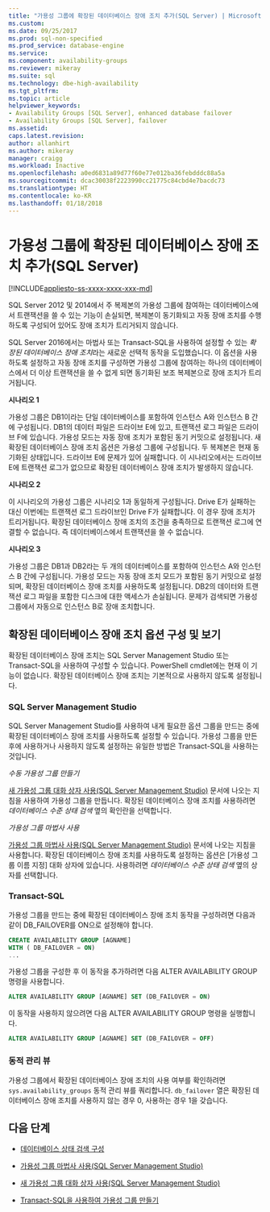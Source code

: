 ```yaml
---
title: "가용성 그룹에 확장된 데이터베이스 장애 조치 추가(SQL Server) | Microsoft Docs"
ms.custom: 
ms.date: 09/25/2017
ms.prod: sql-non-specified
ms.prod_service: database-engine
ms.service: 
ms.component: availability-groups
ms.reviewer: mikeray
ms.suite: sql
ms.technology: dbe-high-availability
ms.tgt_pltfrm: 
ms.topic: article
helpviewer_keywords:
- Availability Groups [SQL Server], enhanced database failover
- Availability Groups [SQL Server], failover
ms.assetid: 
caps.latest.revision: 
author: allanhirt
ms.author: mikeray
manager: craigg
ms.workload: Inactive
ms.openlocfilehash: a0ed6831a89d77f60e77e012ba36febdddc88a5a
ms.sourcegitcommit: dcac30038f2223990cc21775c84cbd4e7bacdc73
ms.translationtype: HT
ms.contentlocale: ko-KR
ms.lasthandoff: 01/18/2018
---
```

# <a name="add-enhanced-database-failover-to-an-availability-group-sql-server"></a>가용성 그룹에 확장된 데이터베이스 장애 조치 추가(SQL Server)
[!INCLUDE[appliesto-ss-xxxx-xxxx-xxx-md](../../../includes/appliesto-ss-xxxx-xxxx-xxx-md.md)]

SQL Server 2012 및 2014에서 주 복제본의 가용성 그룹에 참여하는 데이터베이스에서 트랜잭션을 쓸 수 있는 기능이 손실되면, 복제본이 동기화되고 자동 장애 조치를 수행하도록 구성되어 있어도 장애 조치가 트리거되지 않습니다.

SQL Server 2016에서는 마법사 또는 Transact-SQL을 사용하여 설정할 수 있는 *확장된 데이터베이스 장애 조치*라는 새로운 선택적 동작을 도입했습니다. 이 옵션을 사용하도록 설정하고 자동 장애 조치를 구성하면 가용성 그룹에 참여하는 하나의 데이터베이스에서 더 이상 트랜잭션을 쓸 수 없게 되면 동기화된 보조 복제본으로 장애 조치가 트리거됩니다.

**시나리오 1**

가용성 그룹은 DB1이라는 단일 데이터베이스를 포함하여 인스턴스 A와 인스턴스 B 간에 구성됩니다. DB1의 데이터 파일은 드라이브 E에 있고, 트랜잭션 로그 파일은 드라이브 F에 있습니다. 가용성 모드는 자동 장애 조치가 포함된 동기 커밋으로 설정됩니다. 새 확장된 데이터베이스 장애 조치 옵션은 가용성 그룹에 구성됩니다. 두 복제본은 현재 동기화된 상태입니다. 드라이브 E에 문제가 있어 실패합니다. 이 시나리오에서는 드라이브 E에 트랜잭션 로그가 없으므로 확장된 데이터베이스 장애 조치가 발생하지 않습니다.  

**시나리오 2**

이 시나리오의 가용성 그룹은 시나리오 1과 동일하게 구성됩니다. Drive E가 실패하는 대신 이번에는 트랜잭션 로그 드라이브인 Drive F가 실패합니다. 이 경우 장애 조치가 트리거됩니다. 확장된 데이터베이스 장애 조치의 조건을 충족하므로 트랜잭션 로그에 연결할 수 없습니다. 즉 데이터베이스에서 트랜잭션을 쓸 수 없습니다.

**시나리오 3**

가용성 그룹은 DB1과 DB2라는 두 개의 데이터베이스를 포함하여 인스턴스 A와 인스턴스 B 간에 구성됩니다. 가용성 모드는 자동 장애 조치 모드가 포함된 동기 커밋으로 설정되며, 확장된 데이터베이스 장애 조치를 사용하도록 설정됩니다. DB2의 데이터와 트랜잭션 로그 파일을 포함한 디스크에 대한 액세스가 손실됩니다. 문제가 검색되면 가용성 그룹에서 자동으로 인스턴스 B로 장애 조치합니다.

## <a name="configure-and-view-the-enhanced-database-failover-option"></a>확장된 데이터베이스 장애 조치 옵션 구성 및 보기

확장된 데이터베이스 장애 조치는 SQL Server Management Studio 또는 Transact-SQL을 사용하여 구성할 수 있습니다. PowerShell cmdlet에는 현재 이 기능이 없습니다. 확장된 데이터베이스 장애 조치는 기본적으로 사용하지 않도록 설정됩니다.

### <a name="sql-server-management-studio"></a>SQL Server Management Studio

SQL Server Management Studio를 사용하여 내게 필요한 옵션 그룹을 만드는 중에 확장된 데이터베이스 장애 조치를 사용하도록 설정할 수 있습니다. 가용성 그룹을 만든 후에 사용하거나 사용하지 않도록 설정하는 유일한 방법은 Transact-SQL을 사용하는 것입니다.

*수동 가용성 그룹 만들기*

[새 가용성 그룹 대화 상자 사용(SQL Server Management Studio)](use-the-new-availability-group-dialog-box-sql-server-management-studio.md) 문서에 나오는 지침을 사용하여 가용성 그룹을 만듭니다. 확장된 데이터베이스 장애 조치를 사용하려면 *데이터베이스 수준 상태 검색* 옆의 확인란을 선택합니다.

*가용성 그룹 마법사 사용*

[가용성 그룹 마법사 사용(SQL Server Management Studio)](use-the-availability-group-wizard-sql-server-management-studio.md) 문서에 나오는 지침을 사용합니다. 확장된 데이터베이스 장애 조치를 사용하도록 설정하는 옵션은 [가용성 그룹 이름 지정] 대화 상자에 있습니다. 사용하려면 *데이터베이스 수준 상태 검색* 옆의 상자를 선택합니다.

### <a name="transact-sql"></a>Transact-SQL

가용성 그룹을 만드는 중에 확장된 데이터베이스 장애 조치 동작을 구성하려면 다음과 같이 DB_FAILOVER를 ON으로 설정해야 합니다.

```SQL
CREATE AVAILABILITY GROUP [AGNAME]
WITH ( DB_FAILOVER = ON)
...
```
가용성 그룹을 구성한 후 이 동작을 추가하려면 다음 ALTER AVAILABILITY GROUP 명령을 사용합니다.
```SQL
ALTER AVAILABILITY GROUP [AGNAME] SET (DB_FAILOVER = ON)
```
이 동작을 사용하지 않으려면 다음 ALTER AVAILABILITY GROUP 명령을 실행합니다.
```SQL
ALTER AVAILABILITY GROUP [AGNAME] SET (DB_FAILOVER = OFF)
```
### <a name="dynamic-management-view"></a>동적 관리 뷰
가용성 그룹에서 확장된 데이터베이스 장애 조치의 사용 여부를 확인하려면 `sys.availability_groups` 동적 관리 뷰를 쿼리합니다. `db_failover` 열은 확장된 데이터베이스 장애 조치를 사용하지 않는 경우 0, 사용하는 경우 1을 갖습니다. 

## <a name="next-steps"></a>다음 단계 

- [데이터베이스 상태 검색 구성](sql-server-always-on-database-health-detection-failover-option.md)

- [가용성 그룹 마법사 사용(SQL Server Management Studio)](use-the-availability-group-wizard-sql-server-management-studio.md)

- [새 가용성 그룹 대화 상자 사용(SQL Server Management Studio)](use-the-new-availability-group-dialog-box-sql-server-management-studio.md)
 
- [Transact-SQL을 사용하여 가용성 그룹 만들기](create-an-availability-group-transact-sql.md)


